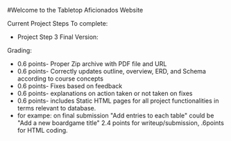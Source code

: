 #Welcome to the Tabletop Aficionados Website

Current Project Steps To complete:
- Project Step 3 Final Version:

Grading:
- 0.6 points- Proper Zip archive with PDF file and URL
- 0.6 points- Correctly updates outline, overview, ERD, and Schema according to course concepts
- 0.6 points- Fixes based on feedback
- 0.6 points- explanations on action taken or not taken on fixes
- 0.6 points- includes Static HTML pages for all project functionalities in terms relevant to database.
- for exampe: on final submission "Add entries to each table" could be "Add a new boardgame title"
2.4 points for writeup/submission, .6points for HTML coding.
